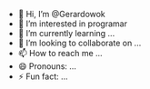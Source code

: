 - 👋 Hi, I’m @Gerardowok
- 👀 I’m interested in programar
- 🌱 I’m currently learning ...
- 💞️ I’m looking to collaborate on ...
- 📫 How to reach me ...
- 😄 Pronouns: ...
- ⚡ Fun fact: ...

<!---
Gerardowok/Gerardowok is a ✨ special ✨ repository because its `README.md` (this file) appears on your GitHub profile.
You can click the Preview link to take a look at your changes.
--->
